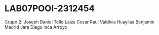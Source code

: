 # LAB07POOI-2312454
Grupo 2:
Joseph Daniel Tello Laiza
Cesar Raul Valdivia Huayllas
Benjamin Madrid Jara
Diego Inca Arroyo
